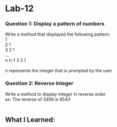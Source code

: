 # Lab-12
### Question 1: Display a pattern of numbers
Write a method that displayed the following pattern: <br/>
                  1<br/>
             2    1<br/>
        3    2    1<br/>
...<br/>
n  n-1  3    2    1<br/>
<br/>
n represents the integer that is prompted by the user
</br>
### Question 2: Reverse Integer
Write a method to display integer in reverse order <br/>
ex: The reverse of 3456 is 6543 <br/>
<br/>

## What I Learned:



